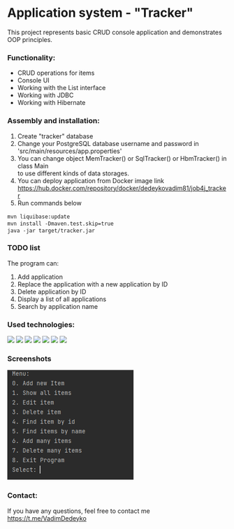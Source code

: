 # Application system - "Tracker"
<p>This project represents basic CRUD console application and demonstrates OOP principles.</p>

### Functionality:
* CRUD operations for items
* Console UI
* Working with the List interface
* Working with JDBC
* Working with Hibernate

### Assembly and installation:
1. Create "tracker" database
2. Change your PostgreSQL database username and password in 'src/main/resources/app.properties'
3. You can change object MemTracker() or SqlTracker() or HbmTracker() in class Main\
to use different kinds of data storages.
4. You can deploy application from Docker image link https://hub.docker.com/repository/docker/dedeykovadim81/job4j_tracker
5. Run commands below
```shell
mvn liquibase:update
mvn install -Dmaven.test.skip=true
java -jar target/tracker.jar
```

### TODO list
The program can:
1. Add application
2. Replace the application with a new application by ID
3. Delete application by ID
4. Display a list of all applications
5. Search by application name

### Used technologies:
![](https://img.shields.io/badge/Postgresql-42.4.2-green)
![](https://img.shields.io/badge/Java-18.0-brightgreen)
![](https://img.shields.io/badge/H2database-2.1-yellow)
![](https://img.shields.io/badge/JDBC-API-yellow)
![](https://img.shields.io/badge/Hibernate-5.6-success)
![](https://img.shields.io/badge/Liquibase-4.15-critical)
![](https://img.shields.io/badge/Docker-20.10-important)


### Screenshots
![](src/main/resources/images/start_tracker.png)

### Contact:
If you have any questions, feel free to contact me https://t.me/VadimDedeyko



<!-- 
brightgreen
green
yellowgreen
yellow
orange
red
blue
lightgrey
success
important
critical
informational
inactive
blueviolet
ff69b4
9cf 
-->

